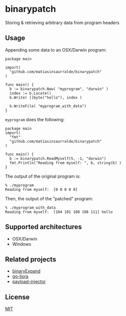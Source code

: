 # binarypatch

Storing & retrieving arbitrary data from program headers

## Usage

Appending some data to an OSX/Darwin program:

```
package main

import(
  "github.com/matiasinsaurralde/binarypatch"
)

func main() {
  b := binarypatch.New( "myprogram", "darwin" )
  index := b.Locate()
  b.Write( []byte("hello"), index )

  b.WriteFile( "myprogram_with_data")
}
```

```myprogram``` does the following:

```
package main
import(
  "fmt"
  "github.com/matiasinsaurralde/binarypatch"
)

func main() {
  b := binarypatch.ReadMyself(5, -1, "darwin")
  fmt.Println("Reading from myself: ", b, string(b) )
}
```

The output of the original program is:

```
% ./myprogram
Reading from myself:  [0 0 0 0 0] 
```

Then, the output of the "patched" program:
```
% ./myprogram_with_data
Reading from myself:  [104 101 108 108 111] hello
```

## Supported architectures

* OSX/Darwin
* Windows


## Related projects

* [binaryExpand](https://github.com/MrMaxB/binaryExpand)
* [go-liora](https://github.com/guitmz/go-liora)
* [payload-injector](https://github.com/sivu22/payload-injector)

## License

[MIT](https://github.com/matiasinsaurralde/binarypatch/blob/master/LICENSE)
